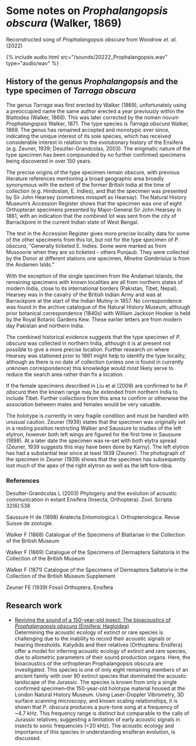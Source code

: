 # Some notes on _Prophalangopsis obscura_ (Walker, 1869)

Reconstructed song of _Prophalangopsis obscura_ from Woodrow _et. al._ (2022)

{% include audio.html src="/sounds/20222_Prophalangopsis.wav" type="audio/wav" %}

## History of the genus _Prophalangopsis_ and the type specimen of _Tarraga obscura_

The genus _Tarraga_ was first erected by Walker (1869), unfortunately using a preoccupied name the same author erected a year previously within the Blattodea (Walker, 1868). This was later corrected by the nomen novum _Prophalangopsis_ Walker, 1871. The type species is _Tarraga obscura_ Walker, 1869. The genus has remained accepted and monotypic ever since, indicating the unique interest of its sole species, which has received considerable interest in relation to the evolutionary history of the Ensifera (e.g. Zeuner, 1939; Desutter-Grandcolas, 2003). The enigmatic nature of the type specimen has been compounded by no further confirmed specimens being discovered in over 150 years.

The precise origins of the type specimen remain obscure, with previous literature references mentioning a broad geographic area broadly synonymous with the extent of the former British India at the time of collection (e.g. Hindostan, E. Indies), and that the specimen was presented by Sir John Hearsey (sometimes misspelt as Hearsay). The Natural History Museum’s Accession Register shows that the specimen was one of eight Orthopteran specimens presented by Major-General Sir John Hearsey in 1861, with an indication that the combined lot was sent from the city of Barrackpore in the current Indian state of West Bengal.

The text in the Accession Register gives more precise locality data for some of the other specimens from this lot, but not for the type specimen of _P. obscura_, “Generally ticketed E. Indies. Some were marked as from Mussoorie when they are so ticketed - others Punjaub. They were collected by the Donor at different stations one specimen, _Minetra Gambrisius_ is from the Andamen Islds.”

With the exception of the single specimen from the Andaman Islands, the remaining specimens with known localities are all from northern states of modern India, close to its international borders (Pakistan, Tibet, Nepal). Hearsey was in the cavalry of the British Indian Army and was at Barrackpore at the start of the Indian Mutiny in 1857. No correspondence was found in the archive catalogue of the Natural History Museum, although prior botanical correspondence (1840s) with William Jackson Hooker is held by the Royal Botanic Gardens Kew. These earlier letters are from modern day Pakistan and northern India.

The combined historical evidence suggests that the type specimen of _P. obscura_ was collected in northern India, although it is at present not possible to give a more precise location. Further research on where Hearsey was stationed prior to 1861 might help to identify the type locality, although as there is no date of collection (unless one is found in currently unknown correspondence) this knowledge would most likely serve to reduce the search area rather than fix a location.

If the female specimens described in Liu et al (2009) are confirmed to be _P. obscura_ then the known range may be extended from northern India to include Tibet. Further collections from this area to confirm or otherwise the association between males and females would be very valuable.

The holotype is currently in very fragile condition and must be handled with unusual caution. Zeuner (1939) states that the specimen was originally set in a resting position restricting Walker and Saussure to studies of the left elytron, however both left wings are figured for the first time in Saussure (1898). At a later date the specimen was re-set with both elytra spread (Zeuner, 1939 suggests this may have been done by Karny). The left elytron has had a substantial tear since at least 1939 (Zeuner). The photograph of the specimen in Zeuner (1939) shows that the specimen has subsequently lost much of the apex of the right elytron as well as the left fore-tibia.

### References

Desutter-Grandcolas L (2003) Phylogeny and the evolution of acoustic communication in extant Ensifera (Insecta, Orthoptera). Zool. Scripta 32(6):538

Saussure H de (1898) Analecta Entomologica I. Orthopterologica. Revue Suisse de zoologie.

Walker F (1868) Catalogue of the Specimens of Blattariae in the Collection of the British Museum

Walker F (1869) Catalogue of the Specimens of Dermaptera Saltatoria in the Collection of the British Museum

Walker F (1871) Catalogue of the Specimens of Dermaptera Saltatoria in the Collection of the British Museum Supplement

Zeuner FE (1939) Fossil Orthoptera, Ensifera

## Research work

- [Reviving the sound of a 150-year-old insect: The bioacoustics of _Prophalangopsis obscura_ (Ensifera: Hagloidea)](https://doi.org/10.1371/journal.pone.0270498)  
  Determining the acoustic ecology of extinct or rare species is challenging due to the inability to record their acoustic signals or hearing thresholds. Katydids and their relatives (Orthoptera: Ensifera) offer a model for inferring acoustic ecology of extinct and rare species, due to allometric parameters of their sound production organs. Here, the bioacoustics of the orthopteran Prophalangopsis obscura are investigated. This species is one of only eight remaining members of an ancient family with over 90 extinct species that dominated the acoustic landscape of the Jurassic. The species is known from only a single confirmed specimen–the 150-year-old holotype material housed at the London Natural History Museum. Using Laser-Doppler Vibrometry, 3D surface scanning microscopy, and known scaling relationships, it is shown that P. obscura produces a pure-tone song at a frequency of ~4.7 kHz. This frequency range is distinct but comparable to the calls of Jurassic relatives, suggesting a limitation of early acoustic signals in insects to sonic frequencies (<20 kHz). The acoustic ecology and importance of this species in understanding ensiferan evolution, is discussed.
